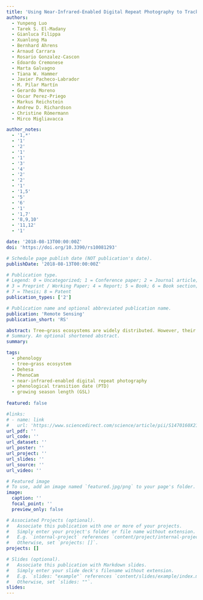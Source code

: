 ```yaml
---
title: 'Using Near-Infrared-Enabled Digital Repeat Photography to Track Structural and Physiological Phenology in Mediterranean Tree–Grass Ecosystems'
authors:
  - Yunpeng Luo 
  - Tarek S. El-Madany
  - Gianluca Filippa 
  - Xuanlong Ma
  - Bernhard Ahrens
  - Arnaud Carrara
  - Rosario Gonzalez-Cascon 
  - Edoardo Cremonese 
  - Marta Galvagno
  - Tiana W. Hammer
  - Javier Pacheco-Labrador
  - M. Pilar Martín 
  - Gerardo Moreno
  - Oscar Perez-Priego
  - Markus Reichstein
  - Andrew D. Richardson
  - Christine Römermann
  - Mirco Migliavacca 

author_notes:
  - '1,*'
  - '1'
  - '2'
  - '1'
  - '1'
  - '3'
  - '4'
  - '2'
  - '2'
  - '1'
  - '1,5'
  - '5'
  - '6'
  - '1'
  - '1,7'
  - '8,9,10'
  - '11,12'
  - '1'

date: '2018-08-13T00:00:00Z'
doi: 'https://doi.org/10.3390/rs10081293'

# Schedule page publish date (NOT publication's date).
publishDate: '2018-08-13T00:00:00Z'

# Publication type.
# Legend: 0 = Uncategorized; 1 = Conference paper; 2 = Journal article;
# 3 = Preprint / Working Paper; 4 = Report; 5 = Book; 6 = Book section;
# 7 = Thesis; 8 = Patent
publication_types: ['2']

# Publication name and optional abbreviated publication name.
publication: 'Remote Sensing'
publication_short: 'RS'

abstract: Tree–grass ecosystems are widely distributed. However, their phenology has not yet been fully characterized. The technique of repeated digital photographs for plant phenology monitoring (hereafter referred as PhenoCam) provide opportunities for long-term monitoring of plant phenology, and extracting phenological transition dates (PTDs, e.g., start of the growing season). Here, we aim to evaluate the utility of near-infrared-enabled PhenoCam for monitoring the phenology of structure (i.e., greenness) and physiology (i.e., gross primary productivity—GPP) at four tree–grass Mediterranean sites. We computed four vegetation indexes (VIs) from PhenoCams:(1) green chromatic coordinates (GCC), (2) normalized difference vegetation index (CamNDVI), (3) near-infrared reflectance of vegetation index (CamNIRv), and (4) ratio vegetation index (CamRVI). GPP is derived from eddy covariance flux tower measurement. Then, we extracted PTDs and their uncertainty from different VIs and GPP. The consistency between structural (VIs) and physiological (GPP) phenology was then evaluated. CamNIRv is best at representing the PTDs of GPP during the Green-up period, while CamNDVI is best during the Dry-down period. Moreover, CamNIRv outperforms the other VIs in tracking growing season length of GPP. In summary, the results show it is promising to track structural and physiology phenology of seasonally dry Mediterranean ecosystem using near-infrared-enabled PhenoCam. We suggest using multiple VIs to better represent the variation of GPP.
# Summary. An optional shortened abstract.
summary: 

tags:
  - phenology
  - tree–grass ecosystem
  - Dehesa
  - PhenoCam
  - near-infrared-enabled digital repeat photography
  - phenological transition date (PTD)
  - growing season length (GSL)
  
featured: false

#links:
# - name: link
#   url: 'https://www.sciencedirect.com/science/article/pii/S1470160X21006658'
url_pdf: ''
url_code: ''
url_dataset: ''
url_poster: ''
url_project: ''
url_slides: ''
url_source: ''
url_video: ''

# Featured image
# To use, add an image named `featured.jpg/png` to your page's folder.
image:
  caption: ''
  focal_point: ''
  preview_only: false

# Associated Projects (optional).
#   Associate this publication with one or more of your projects.
#   Simply enter your project's folder or file name without extension.
#   E.g. `internal-project` references `content/project/internal-project/index.md`.
#   Otherwise, set `projects: []`.
projects: []

# Slides (optional).
#   Associate this publication with Markdown slides.
#   Simply enter your slide deck's filename without extension.
#   E.g. `slides: "example"` references `content/slides/example/index.md`.
#   Otherwise, set `slides: ""`.
slides:
---
```


